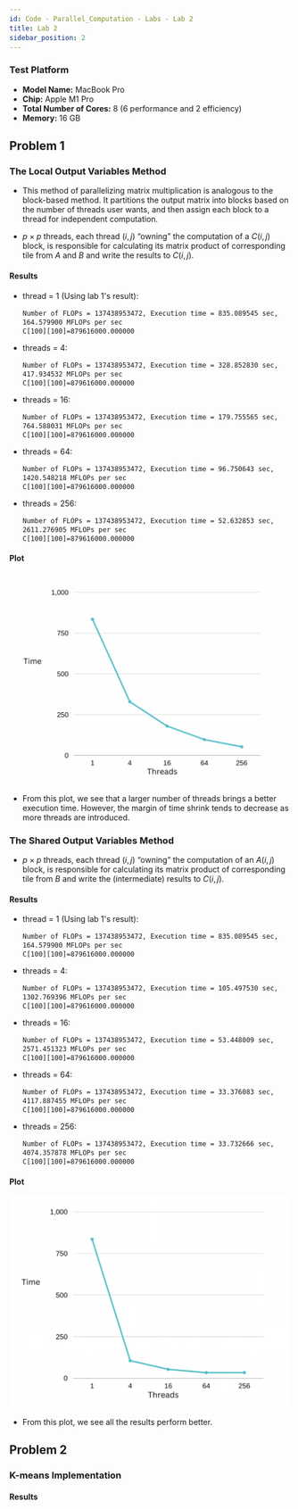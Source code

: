 ```yaml
---
id: Code - Parallel_Computation - Labs - Lab 2
title: Lab 2
sidebar_position: 2
---
```


### Test Platform

- **Model Name:** MacBook Pro
- **Chip:**	Apple M1 Pro
- **Total Number of Cores:** 8 (6 performance and 2 efficiency)
- **Memory:** 16 GB

## Problem 1

### The Local Output Variables Method

- This method of parallelizing matrix multiplication is analogous to the block-based method. It partitions the output matrix into blocks based on the number of threads user wants, and then assign each block to a thread for independent computation.

- $p \times p$ threads, each thread $(i,j)$ “owning” the computation of a $C(i,j)$ block, is responsible for calculating its matrix product of corresponding tile from $A$ and $B$ and write the results to $C(i,j)$.

#### Results

- thread = 1 (Using lab 1's result):
    ```
    Number of FLOPs = 137438953472, Execution time = 835.089545 sec,
    164.579900 MFLOPs per sec
    C[100][100]=879616000.000000
    ```
- threads = 4:
    ```
    Number of FLOPs = 137438953472, Execution time = 328.852830 sec,
    417.934532 MFLOPs per sec
    C[100][100]=879616000.000000
    ```
- threads = 16:
    ```
    Number of FLOPs = 137438953472, Execution time = 179.755565 sec,
    764.588031 MFLOPs per sec
    C[100][100]=879616000.000000
    ```
- threads = 64:
    ```
    Number of FLOPs = 137438953472, Execution time = 96.750643 sec,
    1420.548218 MFLOPs per sec
    C[100][100]=879616000.000000
    ```
- threads = 256:
    ```
    Number of FLOPs = 137438953472, Execution time = 52.632853 sec,
    2611.276905 MFLOPs per sec
    C[100][100]=879616000.000000
    ```

#### Plot

  ![](/img/code_img/Parallel/parallel_matrix_result1.png)

- From this plot, we see that a larger number of threads brings a better execution time. However, the margin of time shrink tends to decrease as more threads are introduced.


### The Shared Output Variables Method

- $p \times p$ threads, each thread $(i,j)$ “owning” the computation of an $A(i,j)$ block, is responsible for calculating its matrix product of corresponding tile from $B$ and write the (intermediate) results to $C(i,j)$.

#### Results

- thread = 1 (Using lab 1's result):
    ```
    Number of FLOPs = 137438953472, Execution time = 835.089545 sec,
    164.579900 MFLOPs per sec
    C[100][100]=879616000.000000
    ```
- threads = 4:
    ```
    Number of FLOPs = 137438953472, Execution time = 105.497530 sec,
    1302.769396 MFLOPs per sec
    C[100][100]=879616000.000000
    ```
- threads = 16:
    ```
    Number of FLOPs = 137438953472, Execution time = 53.448009 sec,
    2571.451323 MFLOPs per sec
    C[100][100]=879616000.000000
    ```
- threads = 64:
    ```
    Number of FLOPs = 137438953472, Execution time = 33.376083 sec,
    4117.887455 MFLOPs per sec
    C[100][100]=879616000.000000
    ```
- threads = 256:
    ```
    Number of FLOPs = 137438953472, Execution time = 33.732666 sec,
    4074.357878 MFLOPs per sec
    C[100][100]=879616000.000000
    ```

#### Plot

  ![](/img/code_img/Parallel/parallel_matrix_result2.png)

- From this plot, we see all the results perform better.

## Problem 2

### K-means Implementation


#### Results

